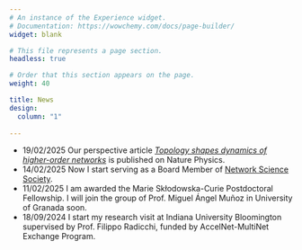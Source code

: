 ```yaml
---
# An instance of the Experience widget.
# Documentation: https://wowchemy.com/docs/page-builder/
widget: blank

# This file represents a page section.
headless: true

# Order that this section appears on the page.
weight: 40

title: News
design:
  column: "1"
  
---
```


- 19/02/2025 Our perspective article [*Topology shapes dynamics of higher-order networks*](https://rdcu.be/eauyN) is published on Nature Physics.
- 14/02/2025 Now I start serving as a Board Member of [Network Science Society](https://www.netscisociety.net/home).
- 11/02/2025 I am awarded the Marie Skłodowska-Curie Postdoctoral Fellowship. I will join the group of Prof. Miguel Ángel Muñoz in University of Granada soon.
- 18/09/2024 I start my research visit at Indiana University Bloomington supervised by Prof. Filippo Radicchi, funded by AccelNet-MultiNet Exchange Program.
